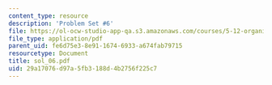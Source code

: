 ```yaml
---
content_type: resource
description: 'Problem Set #6'
file: https://ol-ocw-studio-app-qa.s3.amazonaws.com/courses/5-12-organic-chemistry-i-spring-2003/29a17076d97a5fb3188d4b2756f225c7_sol_06.pdf
file_type: application/pdf
parent_uid: fe6d75e3-8e91-1674-6933-a674fab79715
resourcetype: Document
title: sol_06.pdf
uid: 29a17076-d97a-5fb3-188d-4b2756f225c7
---
```

